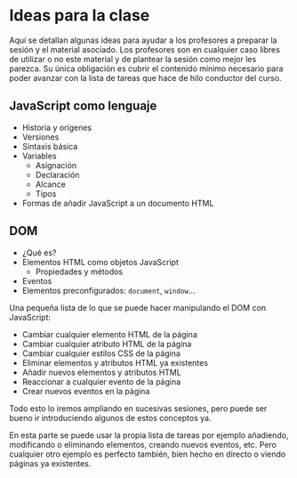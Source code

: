 # Ideas para la clase

Aquí se detallan algunas ideas para ayudar a los profesores a preparar la sesión y el material asociado. Los profesores son en cualquier caso libres de utilizar o no este material y de plantear la sesión como mejor les parezca. Su única obligación es cubrir el contenido mínimo necesario para poder avanzar con la lista de tareas que hace de hilo conductor del curso.

## JavaScript como lenguaje

* Historia y orígenes
* Versiones
* Sintaxis básica
* Variables
  - Asignación
  - Declaración
  - Alcance
  - Tipos
* Formas de añadir JavaScript a un documento HTML

## DOM

* ¿Qué es?
* Elementos HTML como objetos JavaScript
  - Propiedades y métodos
* Eventos
* Elementos preconfigurados: `document`, `window`...

Una pequeña lista de lo que se puede hacer manipulando el DOM con JavaScript:

* Cambiar cualquier elemento HTML de la página
* Cambiar cualquier atributo HTML de la página
* Cambiar cualquier estilos CSS de la página
* Eliminar elementos y atributos HTML ya existentes
* Añadir nuevos elementos y atributos HTML
* Reaccionar a cualquier evento de la página
* Crear nuevos eventos en la página

Todo esto lo iremos ampliando en sucesivas sesiones, pero puede ser bueno ir introduciendo algunos de estos conceptos ya.

En esta parte se puede usar la propia lista de tareas por ejemplo añadiendo, modificando o eliminando elementos, creando nuevos eventos, etc. Pero cualquier otro ejemplo es perfecto también, bien hecho en directo o viendo páginas ya existentes.
